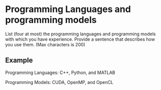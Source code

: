 # Programming Languages and programming models

List (four at most) the programming languages and programming models with which you have experience.
Provide a sentence that describes how you use them.
(Max characters is 200)

## Example

Programming Languages: C++, Python, and MATLAB

Programming Models: CUDA, OpenMP, and OpenCL

